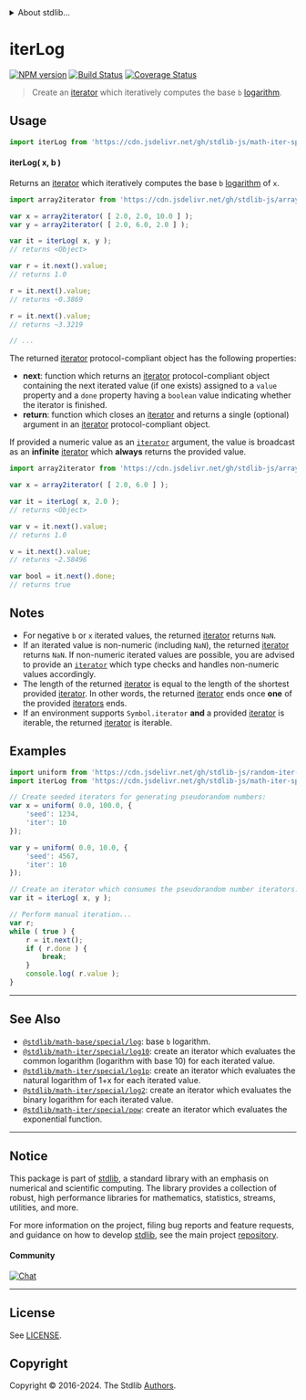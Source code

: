 <!--

@license Apache-2.0

Copyright (c) 2020 The Stdlib Authors.

Licensed under the Apache License, Version 2.0 (the "License");
you may not use this file except in compliance with the License.
You may obtain a copy of the License at

   http://www.apache.org/licenses/LICENSE-2.0

Unless required by applicable law or agreed to in writing, software
distributed under the License is distributed on an "AS IS" BASIS,
WITHOUT WARRANTIES OR CONDITIONS OF ANY KIND, either express or implied.
See the License for the specific language governing permissions and
limitations under the License.

-->


<details>
  <summary>
    About stdlib...
  </summary>
  <p>We believe in a future in which the web is a preferred environment for numerical computation. To help realize this future, we've built stdlib. stdlib is a standard library, with an emphasis on numerical and scientific computation, written in JavaScript (and C) for execution in browsers and in Node.js.</p>
  <p>The library is fully decomposable, being architected in such a way that you can swap out and mix and match APIs and functionality to cater to your exact preferences and use cases.</p>
  <p>When you use stdlib, you can be absolutely certain that you are using the most thorough, rigorous, well-written, studied, documented, tested, measured, and high-quality code out there.</p>
  <p>To join us in bringing numerical computing to the web, get started by checking us out on <a href="https://github.com/stdlib-js/stdlib">GitHub</a>, and please consider <a href="https://opencollective.com/stdlib">financially supporting stdlib</a>. We greatly appreciate your continued support!</p>
</details>

# iterLog

[![NPM version][npm-image]][npm-url] [![Build Status][test-image]][test-url] [![Coverage Status][coverage-image]][coverage-url] <!-- [![dependencies][dependencies-image]][dependencies-url] -->

> Create an [iterator][mdn-iterator-protocol] which iteratively computes the base `b` [logarithm][@stdlib/math/base/special/log].

<!-- Section to include introductory text. Make sure to keep an empty line after the intro `section` element and another before the `/section` close. -->

<section class="intro">

</section>

<!-- /.intro -->

<!-- Package usage documentation. -->



<section class="usage">

## Usage

```javascript
import iterLog from 'https://cdn.jsdelivr.net/gh/stdlib-js/math-iter-special-log@v0.2.2-deno/mod.js';
```

#### iterLog( x, b )

Returns an [iterator][mdn-iterator-protocol] which iteratively computes the base `b` [logarithm][@stdlib/math/base/special/log] of `x`.

```javascript
import array2iterator from 'https://cdn.jsdelivr.net/gh/stdlib-js/array-to-iterator@deno/mod.js';

var x = array2iterator( [ 2.0, 2.0, 10.0 ] );
var y = array2iterator( [ 2.0, 6.0, 2.0 ] );

var it = iterLog( x, y );
// returns <Object>

var r = it.next().value;
// returns 1.0

r = it.next().value;
// returns ~0.3869

r = it.next().value;
// returns ~3.3219

// ...
```

The returned [iterator][mdn-iterator-protocol] protocol-compliant object has the following properties:

-   **next**: function which returns an [iterator][mdn-iterator-protocol] protocol-compliant object containing the next iterated value (if one exists) assigned to a `value` property and a `done` property having a `boolean` value indicating whether the iterator is finished.
-   **return**: function which closes an [iterator][mdn-iterator-protocol] and returns a single (optional) argument in an [iterator][mdn-iterator-protocol] protocol-compliant object.

If provided a numeric value as an [`iterator`][mdn-iterator-protocol] argument, the value is broadcast as an **infinite** [iterator][mdn-iterator-protocol] which **always** returns the provided value.

```javascript
import array2iterator from 'https://cdn.jsdelivr.net/gh/stdlib-js/array-to-iterator@deno/mod.js';

var x = array2iterator( [ 2.0, 6.0 ] );

var it = iterLog( x, 2.0 );
// returns <Object>

var v = it.next().value;
// returns 1.0

v = it.next().value;
// returns ~2.58496

var bool = it.next().done;
// returns true
```

</section>

<!-- /.usage -->

<!-- Package usage notes. Make sure to keep an empty line after the `section` element and another before the `/section` close. -->

<section class="notes">

## Notes

-   For negative `b` or `x` iterated values, the returned [iterator][mdn-iterator-protocol] returns `NaN`.
-   If an iterated value is non-numeric (including `NaN`), the returned [iterator][mdn-iterator-protocol] returns `NaN`. If non-numeric iterated values are possible, you are advised to provide an [`iterator`][mdn-iterator-protocol] which type checks and handles non-numeric values accordingly.
-   The length of the returned [iterator][mdn-iterator-protocol] is equal to the length of the shortest provided [iterator][mdn-iterator-protocol]. In other words, the returned [iterator][mdn-iterator-protocol] ends once **one** of the provided [iterators][mdn-iterator-protocol] ends.
-   If an environment supports `Symbol.iterator` **and** a provided [iterator][mdn-iterator-protocol] is iterable, the returned [iterator][mdn-iterator-protocol] is iterable.

</section>

<!-- /.notes -->

<!-- Package usage examples. -->

<section class="examples">

## Examples

<!-- eslint no-undef: "error" -->

```javascript
import uniform from 'https://cdn.jsdelivr.net/gh/stdlib-js/random-iter-uniform@deno/mod.js';
import iterLog from 'https://cdn.jsdelivr.net/gh/stdlib-js/math-iter-special-log@v0.2.2-deno/mod.js';

// Create seeded iterators for generating pseudorandom numbers:
var x = uniform( 0.0, 100.0, {
    'seed': 1234,
    'iter': 10
});

var y = uniform( 0.0, 10.0, {
    'seed': 4567,
    'iter': 10
});

// Create an iterator which consumes the pseudorandom number iterators:
var it = iterLog( x, y );

// Perform manual iteration...
var r;
while ( true ) {
    r = it.next();
    if ( r.done ) {
        break;
    }
    console.log( r.value );
}
```

</section>

<!-- /.examples -->

<!-- Section to include cited references. If references are included, add a horizontal rule *before* the section. Make sure to keep an empty line after the `section` element and another before the `/section` close. -->

<section class="references">

</section>

<!-- /.references -->

<!-- Section for related `stdlib` packages. Do not manually edit this section, as it is automatically populated. -->

<section class="related">

* * *

## See Also

-   <span class="package-name">[`@stdlib/math-base/special/log`][@stdlib/math/base/special/log]</span><span class="delimiter">: </span><span class="description">base `b` logarithm.</span>
-   <span class="package-name">[`@stdlib/math-iter/special/log10`][@stdlib/math/iter/special/log10]</span><span class="delimiter">: </span><span class="description">create an iterator which evaluates the common logarithm (logarithm with base 10) for each iterated value.</span>
-   <span class="package-name">[`@stdlib/math-iter/special/log1p`][@stdlib/math/iter/special/log1p]</span><span class="delimiter">: </span><span class="description">create an iterator which evaluates the natural logarithm of 1+x for each iterated value.</span>
-   <span class="package-name">[`@stdlib/math-iter/special/log2`][@stdlib/math/iter/special/log2]</span><span class="delimiter">: </span><span class="description">create an iterator which evaluates the binary logarithm for each iterated value.</span>
-   <span class="package-name">[`@stdlib/math-iter/special/pow`][@stdlib/math/iter/special/pow]</span><span class="delimiter">: </span><span class="description">create an iterator which evaluates the exponential function.</span>

</section>

<!-- /.related -->

<!-- Section for all links. Make sure to keep an empty line after the `section` element and another before the `/section` close. -->


<section class="main-repo" >

* * *

## Notice

This package is part of [stdlib][stdlib], a standard library with an emphasis on numerical and scientific computing. The library provides a collection of robust, high performance libraries for mathematics, statistics, streams, utilities, and more.

For more information on the project, filing bug reports and feature requests, and guidance on how to develop [stdlib][stdlib], see the main project [repository][stdlib].

#### Community

[![Chat][chat-image]][chat-url]

---

## License

See [LICENSE][stdlib-license].


## Copyright

Copyright &copy; 2016-2024. The Stdlib [Authors][stdlib-authors].

</section>

<!-- /.stdlib -->

<!-- Section for all links. Make sure to keep an empty line after the `section` element and another before the `/section` close. -->

<section class="links">

[npm-image]: http://img.shields.io/npm/v/@stdlib/math-iter-special-log.svg
[npm-url]: https://npmjs.org/package/@stdlib/math-iter-special-log

[test-image]: https://github.com/stdlib-js/math-iter-special-log/actions/workflows/test.yml/badge.svg?branch=v0.2.2
[test-url]: https://github.com/stdlib-js/math-iter-special-log/actions/workflows/test.yml?query=branch:v0.2.2

[coverage-image]: https://img.shields.io/codecov/c/github/stdlib-js/math-iter-special-log/main.svg
[coverage-url]: https://codecov.io/github/stdlib-js/math-iter-special-log?branch=main

<!--

[dependencies-image]: https://img.shields.io/david/stdlib-js/math-iter-special-log.svg
[dependencies-url]: https://david-dm.org/stdlib-js/math-iter-special-log/main

-->

[chat-image]: https://img.shields.io/gitter/room/stdlib-js/stdlib.svg
[chat-url]: https://app.gitter.im/#/room/#stdlib-js_stdlib:gitter.im

[stdlib]: https://github.com/stdlib-js/stdlib

[stdlib-authors]: https://github.com/stdlib-js/stdlib/graphs/contributors

[umd]: https://github.com/umdjs/umd
[es-module]: https://developer.mozilla.org/en-US/docs/Web/JavaScript/Guide/Modules

[deno-url]: https://github.com/stdlib-js/math-iter-special-log/tree/deno
[deno-readme]: https://github.com/stdlib-js/math-iter-special-log/blob/deno/README.md
[umd-url]: https://github.com/stdlib-js/math-iter-special-log/tree/umd
[umd-readme]: https://github.com/stdlib-js/math-iter-special-log/blob/umd/README.md
[esm-url]: https://github.com/stdlib-js/math-iter-special-log/tree/esm
[esm-readme]: https://github.com/stdlib-js/math-iter-special-log/blob/esm/README.md
[branches-url]: https://github.com/stdlib-js/math-iter-special-log/blob/main/branches.md

[stdlib-license]: https://raw.githubusercontent.com/stdlib-js/math-iter-special-log/main/LICENSE

[mdn-iterator-protocol]: https://developer.mozilla.org/en-US/docs/Web/JavaScript/Reference/Iteration_protocols#The_iterator_protocol

<!-- <related-links> -->

[@stdlib/math/base/special/log]: https://github.com/stdlib-js/math-base-special-log/tree/deno

[@stdlib/math/iter/special/log10]: https://github.com/stdlib-js/math-iter-special-log10/tree/deno

[@stdlib/math/iter/special/log1p]: https://github.com/stdlib-js/math-iter-special-log1p/tree/deno

[@stdlib/math/iter/special/log2]: https://github.com/stdlib-js/math-iter-special-log2/tree/deno

[@stdlib/math/iter/special/pow]: https://github.com/stdlib-js/math-iter-special-pow/tree/deno

<!-- </related-links> -->

</section>

<!-- /.links -->
